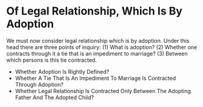 # Of Legal Relationship, Which Is By Adoption

We must now consider legal relationship which is by adoption. Under this head there are three points of inquiry:
(1) What is adoption?
(2) Whether one contracts through it a tie that is an impediment to marriage?
(3) Between which persons is this tie contracted.

* Whether Adoption Is Rightly Defined?
* Whether A Tie That Is An Impediment To Marriage Is Contracted Through Adoption?
* Whether Legal Relationship Is Contracted Only Between The Adopting Father And The Adopted Child?